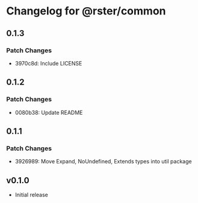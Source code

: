 # Changelog for @rster/common

## 0.1.3

### Patch Changes

- 3970c8d: Include LICENSE

## 0.1.2

### Patch Changes

- 0080b38: Update README

## 0.1.1

### Patch Changes

- 3926989: Move Expand, NoUndefined, Extends types into util package

## v0.1.0

- Initial release
